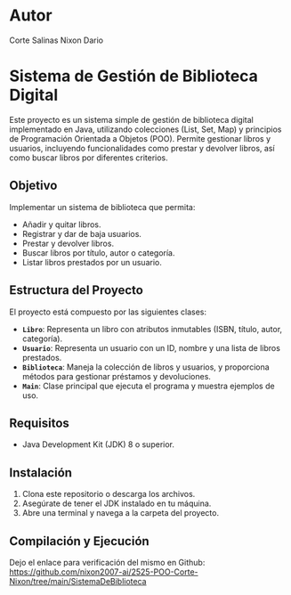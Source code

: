 # Autor

Corte Salinas Nixon Dario

# Sistema de Gestión de Biblioteca Digital

Este proyecto es un sistema simple de gestión de biblioteca digital implementado en Java, utilizando colecciones (List, Set, Map) y principios de Programación Orientada a Objetos (POO). Permite gestionar libros y usuarios, incluyendo funcionalidades como prestar y devolver libros, así como buscar libros por diferentes criterios.

## Objetivo

Implementar un sistema de biblioteca que permita:
- Añadir y quitar libros.
- Registrar y dar de baja usuarios.
- Prestar y devolver libros.
- Buscar libros por título, autor o categoría.
- Listar libros prestados por un usuario.

## Estructura del Proyecto

El proyecto está compuesto por las siguientes clases:

- **`Libro`**: Representa un libro con atributos inmutables (ISBN, título, autor, categoría).
- **`Usuario`**: Representa un usuario con un ID, nombre y una lista de libros prestados.
- **`Biblioteca`**: Maneja la colección de libros y usuarios, y proporciona métodos para gestionar préstamos y devoluciones.
- **`Main`**: Clase principal que ejecuta el programa y muestra ejemplos de uso.

## Requisitos

- Java Development Kit (JDK) 8 o superior.

## Instalación

1. Clona este repositorio o descarga los archivos.
2. Asegúrate de tener el JDK instalado en tu máquina.
3. Abre una terminal y navega a la carpeta del proyecto.

## Compilación y Ejecución

Dejo el enlace para verificación del mismo en Github: https://github.com/nixon2007-ai/2525-POO-Corte-Nixon/tree/main/SistemaDeBiblioteca
